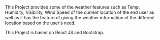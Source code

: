 This Project provides some of the weather features such as Temp, Humidity, Visibility, Wind Speed of the current location of the end user as well as it has the feature of giving the weather information of the different location based on the user's need.

This Project is based on React JS and Bootstrap.
